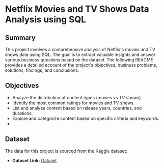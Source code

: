 # Netflix Movies and TV Shows Data Analysis using SQL

## Summary
This project involves a comprehensive analysis of Netflix's movies and TV shows data using SQL. The goal is to extract valuable insights and answer various business questions based on the dataset. The following README provides a detailed account of the project's objectives, business problems, solutions, findings, and conclusions.

## Objectives
- Analyze the distribution of content types (movies vs TV shows).
- Identify the most common ratings for movies and TV shows.
- List and analyze content based on release years, countries, and durations.
- Explore and categorize content based on specific criteria and keywords.
- 
## Dataset
The data for this project is sourced from the Kaggle dataset:

- **Dataset Link:** [Dataset](https://www.kaggle.com/datasets/shivamb/netflix-shows?resource=download)


